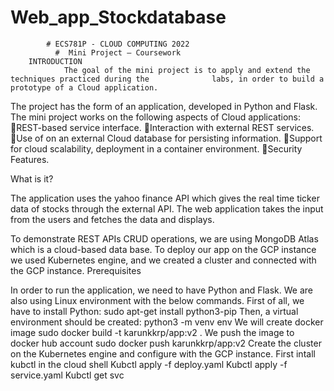 # Web_app_Stockdatabase
            # ECS781P - CLOUD COMPUTING 2022
              #  Mini Project – Coursework
        INTRODUCTION
                The goal of the mini project is to apply and extend the techniques practiced during the              labs, in order to build a prototype of a Cloud application.
The project has the form of an application, developed in Python and Flask.
The mini project works on the following aspects of Cloud applications:
REST-based service interface.
Interaction with external REST services.
Use of on an external Cloud database for persisting information.
Support for cloud scalability, deployment in a container environment.
Security Features.

What is it? 


The application uses the yahoo finance API which gives the real time ticker data of stocks through the external API. The web application takes the input from the users and fetches the data and displays.


To demonstrate REST APIs CRUD operations, we are using MongoDB Atlas which is a cloud-based data base. 
To deploy our app on the GCP instance we used Kubernetes engine, and we created a cluster and connected with the GCP instance.
Prerequisites


In order to run the application, we need to have Python and Flask. We are also using Linux environment with the below commands.
First of all, we have to install Python:
sudo apt-get install python3-pip
Then, a virtual environment should be created:
python3 -m venv env
We will create docker image
sudo docker build -t karunkkrp/app:v2 .
We push the image to docker hub account
sudo docker push karunkkrp/app:v2
Create the cluster on the Kubernetes engine and configure with the GCP instance.
First intall kubctl in the cloud shell
Kubctl apply -f deploy.yaml
Kubctl apply -f service.yaml
Kubctl get svc 
